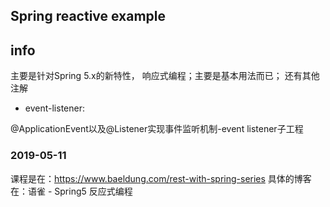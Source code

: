 ## Spring reactive example
## info
主要是针对Spring 5.x的新特性，
响应式编程；主要是基本用法而已；
还有其他注解
* event-listener: 

@ApplicationEvent以及@Listener实现事件监听机制-event listener子工程

### 2019-05-11
课程是在：https://www.baeldung.com/rest-with-spring-series
具体的博客在：语雀 - Spring5 反应式编程